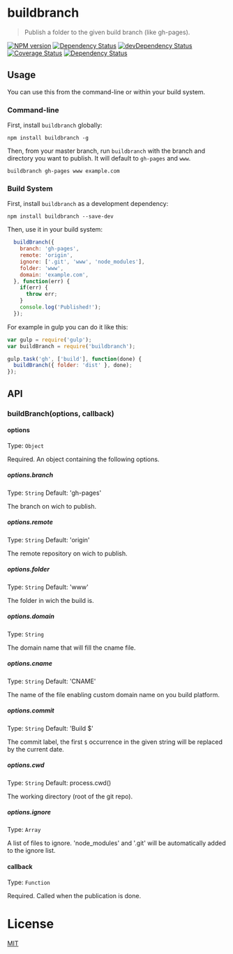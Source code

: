<!--
# This file is automatically generated by a `metapak`
# module. Do not change it elsewhere, changes would
# be overriden.
-->
# buildbranch
> Publish a folder to the given build branch (like gh-pages).

[![NPM version](https://badge.fury.io/js/buildbranch.svg)](https://npmjs.org/package/buildbranch)
[![Dependency Status](https://david-dm.org/nfroidure/buildbranch.svg)](https://david-dm.org/nfroidure/buildbranch)
[![devDependency Status](https://david-dm.org/nfroidure/buildbranch/dev-status.svg)](https://david-dm.org/nfroidure/buildbranch#info=devDependencies)
[![Coverage Status](https://coveralls.io/repos/nfroidure/buildbranch/badge.svg?branch=master)](https://coveralls.io/r/nfroidure/buildbranch?branch=master)
[![Dependency Status](https://dependencyci.com/github/nfroidure/buildbranch/badge)](https://dependencyci.com/github/nfroidure/buildbranch)

## Usage

You can use this from the command-line or within your build system.

### Command-line

First, install `buildbranch` globally:

```shell
npm install buildbranch -g
```

Then, from your master branch, run `buildbranch` with the branch and directory
 you want to publish. It will default to `gh-pages` and `www`.

```shell
buildbranch gh-pages www example.com
```

### Build System

First, install `buildbranch` as a development dependency:

```shell
npm install buildbranch --save-dev
```

Then, use it in your build system:

```javascript
  buildBranch({
    branch: 'gh-pages',
    remote: 'origin',
    ignore: ['.git', 'www', 'node_modules'],
    folder: 'www',
    domain: 'example.com',
  }, function(err) {
    if(err) {
      throw err;
    }
    console.log('Published!');
  });
```

For example in gulp you can do it like this:

```javascript
var gulp = require('gulp');
var buildBranch = require('buildbranch');

gulp.task('gh', ['build'], function(done) {
  buildBranch({ folder: 'dist' }, done);
});
```

## API

### buildBranch(options, callback)

#### options
Type: `Object`

Required. An object containing the following options.

##### options.branch
Type: `String`
Default: 'gh-pages'

The branch on wich to publish.

##### options.remote
Type: `String`
Default: 'origin'

The remote repository on wich to publish.

##### options.folder
Type: `String`
Default: 'www'

The folder in wich the build is.

##### options.domain
Type: `String`

The domain name that will fill the cname file.

##### options.cname
Type: `String`
Default: 'CNAME'

The name of the file enabling custom domain name on you build platform.

##### options.commit
Type: `String`
Default: 'Build $'

The commit label, the first `$` occurrence in the given string will be replaced
 by the current date.

##### options.cwd
Type: `String`
Default: process.cwd()

The working directory (root of the git repo).

##### options.ignore
Type: `Array`

A list of files to ignore. 'node_modules' and '.git' will be automatically
 added to the ignore list.

#### callback
Type: `Function`

Required. Called when the publication is done.

# License
[MIT](https://github.com/nfroidure/buildbranch/blob/master/LICENSE)
